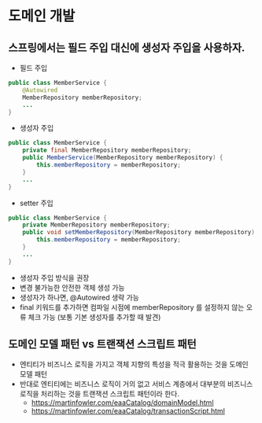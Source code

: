 # 도메인 개발
## 스프링에서는 필드 주입 대신에 생성자 주입을 사용하자.
- 필드 주입
```java
public class MemberService {
    @Autowired
    MemberRepository memberRepository;
    ...
}
```
- 생성자 주입
```java
public class MemberService {
    private final MemberRepository memberRepository;
    public MemberService(MemberRepository memberRepository) {
        this.memberRepository = memberRepository;
    }
    ...
}
```
- setter 주입
```java
public class MemberService {
    private MemberRepository memberRepository;
    public void setMemberRepository(MemberRepository memberRepository) {
        this.memberRepository = memberRepository;
    }
    ...
}
```
- 생성자 주입 방식을 권장
- 변경 불가능한 안전한 객체 생성 가능
- 생성자가 하나면, @Autowired 생략 가능
- final 키워드를 추가하면 컴파일 시점에 memberRepository 를 설정하지 않는 오류 체크 가능 (보통 기본
생성자를 추가할 때 발견)

## 도메인 모델 패턴 vs 트랜잭션 스크립트 패턴
- 엔티티가 비즈니스 로직을 가지고 객체 지향의 특성을 적극 활용하는 것을 도메인 모델 패턴
- 반대로 엔티티에는 비즈니스 로직이 거의 없고 서비스 계층에서 대부분의 비즈니스 로직을 처리하는 것을 트랜잭션
스크립트 패턴이라 한다.
  - https://martinfowler.com/eaaCatalog/domainModel.html
  - https://martinfowler.com/eaaCatalog/transactionScript.html

